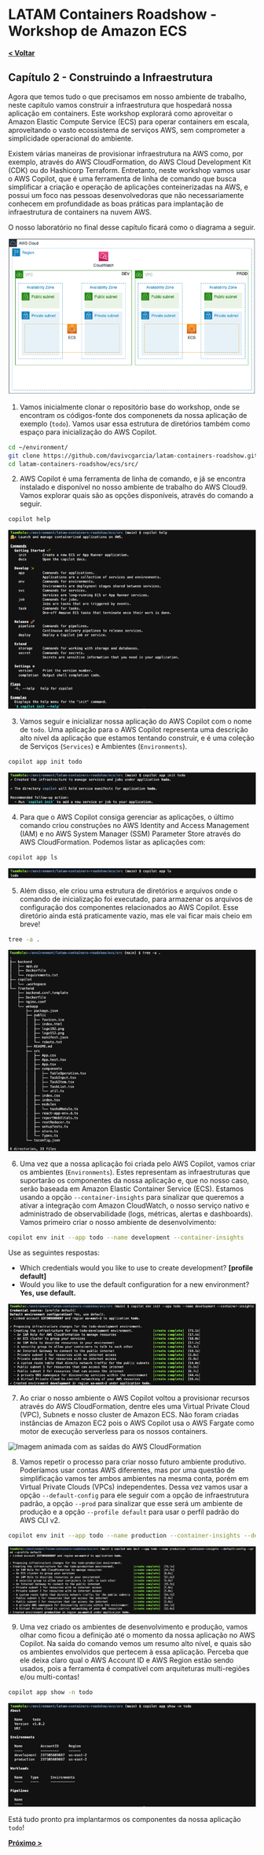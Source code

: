 # LATAM Containers Roadshow - Workshop de Amazon ECS

[**< Voltar**](./1-Prepare.md)

## Capítulo 2 - Construindo a Infraestrutura

Agora que temos tudo o que precisamos em nosso ambiente de trabalho, neste capítulo vamos construir a infraestrutura que hospedará nossa aplicação em containers. Este workshop explorará como aproveitar o Amazon Elastic Compute Service (ECS) para operar containers em escala, aproveitando o vasto ecossistema de serviços AWS, sem comprometer a simplicidade operacional do ambiente.

Existem várias maneiras de provisionar infraestrutura na AWS como, por exemplo, através do AWS CloudFormation, do AWS Cloud Development Kit (CDK) ou do Hashicorp Terraform. Entretanto, neste workshop vamos usar o AWS Copilot, que é uma ferramenta de linha de comando que busca simplificar a criação e operação de aplicações conteinerizadas na AWS, e possui um foco nas pessoas desenvolvedoras que não necessariamente conhecem em profundidade as boas práticas para implantação de infraestrutura de containers na nuvem AWS.

O nosso laboratório no final desse capítulo ficará como o diagrama a seguir.

![Diagrama de arquitetura do laboratório no capítulo 2](../static/2-lab_architecture.png)

1. Vamos inicialmente clonar o repositório base do workshop, onde se encontram os códigos-fonte dos componenets da nossa aplicação de exemplo (`todo`). Vamos usar essa estrutura de diretórios também como espaço para inicialização do AWS Copilot.

```bash
cd ~/environment/
git clone https://github.com/davivcgarcia/latam-containers-roadshow.git
cd latam-containers-roadshow/ecs/src/
```

2. AWS Copilot é uma ferramenta de linha de comando, e já se encontra instalado e disponível no nosso ambiente de trabalho do AWS Cloud9. Vamos explorar quais são as opções disponíveis, através do comando a seguir.

```bash
copilot help
```

![Captura de tela com as opções de comandos disponíveis do AWS Copilot](../static/2.1-copilot_options.png)

3. Vamos seguir e inicializar nossa aplicação do AWS Copilot com o nome de `todo`. Uma aplicação para o AWS Copilot representa uma descrição alto nível da aplicação que estamos tentando construir, e é uma coleção de Serviços (`Services`) e Ambientes (`Environments`).

```bash
copilot app init todo
```

![Captura de tela com o resultado do comando 'app init'](../static/2.2-copilot_app_init.png)

4. Para que o AWS Copilot consiga gerenciar as aplicações, o último comando criou construções no AWS Identity and Access Management (IAM) e no AWS System Manager (SSM) Parameter Store através do AWS CloudFormation. Podemos listar as aplicações com:

```bash
copilot app ls
```

![Captura de tela com o resultado do comando 'app ls'](../static/2.3-copilot_app_ls.png)

5. Além disso, ele criou uma estrutura de diretórios e arquivos onde o comando de inicialização foi executado, para armazenar os arquivos de configuração dos componentes relacionados ao AWS Copilot. Esse diretório ainda está praticamente vazio, mas ele vai ficar mais cheio em breve!

```bash
tree -a .
```

![Captura de tela com o resultado do comando 'tree -a'](../static/2.4-copilot_dir.png)

6. Uma vez que a nossa aplicação foi criada pelo AWS Copilot, vamos criar os ambientes (`Environments`). Estes representam as infraestruturas que suportarão os componentes da nossa aplicação e, que no nosso caso, serão baseada em Amazon Elastic Container Service (ECS). Estamos usando a opção `--container-insights` para sinalizar que queremos a ativar a integração com Amazon CloudWatch, o nosso serviço nativo e administrado de observabilidade (logs, métricas, alertas e dashboards). Vamos primeiro criar o nosso ambiente de desenvolvimento:

```bash
copilot env init --app todo --name development --container-insights
```

Use as seguintes respostas:
- Which credentials would you like to use to create development? **[profile default]**
- Would you like to use the default configuration for a new environment? **Yes, use default.**

![Captura de tela com o resultado do comando 'copilot env init'](../static/2.5-copilot_dev_env_init.png)

7. Ao criar o nosso ambiente o AWS Copilot voltou a provisionar recursos através do AWS CloudFormation, dentre eles uma Virtual Private Cloud (VPC), Subnets e nosso cluster de Amazon ECS. Não foram criadas instâncias de Amazon EC2 pois o AWS Copilot usa o AWS Fargate como motor de execução serverless para os nossos containers.

![Imagem animada com as saídas do AWS CloudFormation](../static/2.6-stacks_cloudformation.gif)

8. Vamos repetir o processo para criar nosso futuro ambiente produtivo. Poderíamos usar contas AWS diferentes, mas por uma questão de simplificação vamos ter ambos ambientes na mesma conta, porém em Virtual Private Clouds (VPCs) independentes. Dessa vez vamos usar a opção `--default-config` para ele seguir com a opção de infraestrutura padrão, a opção `--prod` para sinalizar que esse será um ambiente de produção e a opção `--profile default` para usar o perfíl padrão do AWS CLI v2.

```bash
copilot env init --app todo --name production --container-insights --default-config --prod --profile default
```

![Captura de tela com o resultado do segundo comando 'copilot env init'](../static/2.7-copilot_prod_env_init.png)

9. Uma vez criado os ambientes de desenvolvimento e produção, vamos olhar como ficou a definição até o momento da nossa aplicação no AWS Copilot. Na saída do comando vemos um resumo alto nível, e quais são os ambientes envolvidos que pertecem à essa aplicação. Perceba que ele deixa claro qual o AWS Account ID e AWS Region estão sendo usados, pois a ferramenta é compatível com arquiteturas multi-regiões e/ou multi-contas!

```bash
copilot app show -n todo
```

![Captura de tela com o resultado do comando 'copilot app show'](../static/2.8-copilot_app_show.png)

Está tudo pronto pra implantarmos os componentes da nossa aplicação `todo`!

[**Próximo >**](./3-Deploy.md)